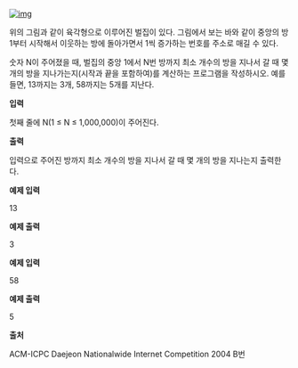 [![img](https://postfiles.pstatic.net/MjAxOTEwMTFfMjQ5/MDAxNTcwNzI2MDk0Mjc1.AhSkXTyrZ8LTK6Y1KU2wyESMVnVYAMvdQKqHhqxdGVIg.qi_VfmYYd-aCsIrE4Ls8bMseZGMTWIEn33wOsX1NiGYg.PNG.dhsin0468/image.png?type=w773)](https://blog.naver.com/PostView.nhn?blogId=dhsin0468&logNo=221674295161&categoryNo=24&parentCategoryNo=0&viewDate=&currentPage=3&postListTopCurrentPage=&from=postList&userTopListOpen=true&userTopListCount=5&userTopListManageOpen=false&userTopListCurrentPage=3#)

위의 그림과 같이 육각형으로 이루어진 벌집이 있다. 그림에서 보는 바와 같이 중앙의 방 1부터 시작해서 이웃하는 방에 돌아가면서 1씩 증가하는 번호를 주소로 매길 수 있다.

숫자 N이 주어졌을 때, 벌집의 중앙 1에서 N번 방까지 최소 개수의 방을 지나서 갈 때 몇 개의 방을 지나가는지(시작과 끝을 포함하여)를 계산하는 프로그램을 작성하시오. 예를 들면, 13까지는 3개, 58까지는 5개를 지난다.

 

**입력**

첫째 줄에 N(1 ≤ N ≤ 1,000,000)이 주어진다.

 

**출력**

입력으로 주어진 방까지 최소 개수의 방을 지나서 갈 때 몇 개의 방을 지나는지 출력한다.  

**예제 입력**

13

**예제 출력**

3

 

**예제 입력**

58

**예제 출력**

5

 

**출처**

ACM-ICPC Daejeon Nationalwide Internet Competition 2004 B번  